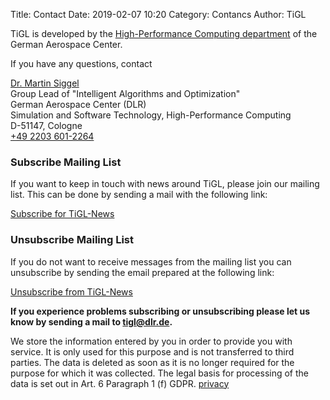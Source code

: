 Title: Contact
Date: 2019-02-07 10:20
Category: Contancs
Author: TiGL


TiGL is developed by the [High-Performance Computing department](https://www.dlr.de/sc/en/desktopdefault.aspx/tabid-11647/20362_read-47646/)
of the German Aerospace Center.

If you have any questions, contact

<div class="contact-text">
  <p class="address">
    <a href="https://www.dlr.de/sc/en/desktopdefault.aspx/tabid-1195/mailcontact-27193/" class="contact-title"><i class="fa fa-envelope"></i> Dr. Martin Siggel</a><br/>
    Group Lead of "Intelligent Algorithms and Optimization"<br/>
    German Aerospace Center (DLR)<br/>
    Simulation and Software Technology, High-Performance Computing<br/>
    D-51147, Cologne<br/>
    <a href="tel:+4922036012264"><i class="fa fa-phone"></i> +49 2203 601-2264 </a>
  </p>
</div>

### Subscribe Mailing List ###

If you want to keep in touch with news around TiGL, please join our mailing list. This can be done by sending a mail with the following link:

[Subscribe for TiGL-News](mailto:listserv@dlr.de?subject=Subscribe&body=subscribe%20tigl)

### Unsubscribe Mailing List ###

If you do not want to receive messages from the mailing list you can unsubscribe by sending the email prepared at the following link:

[Unsubscribe from TiGL-News](mailto:listserv@dlr.de?subject=Unsubscribe&body=signoff%20tigl)

__If you experience problems subscribing or unsubscribing please let us know by sending a mail to [tigl@dlr.de](mailto:listserv@dlr.de).__

We store the information entered by you in order to provide you with service.
It is only used for this purpose and is not transferred to third parties.
The data is deleted as soon as it is no longer required for the purpose for which it was collected.
The legal basis for processing of the data is set out in Art. 6 Paragraph 1 (f) GDPR. [privacy](privacy.html)